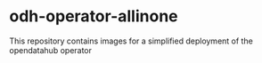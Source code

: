 # odh-operator-allinone
This repository contains images for a simplified deployment of the opendatahub operator
